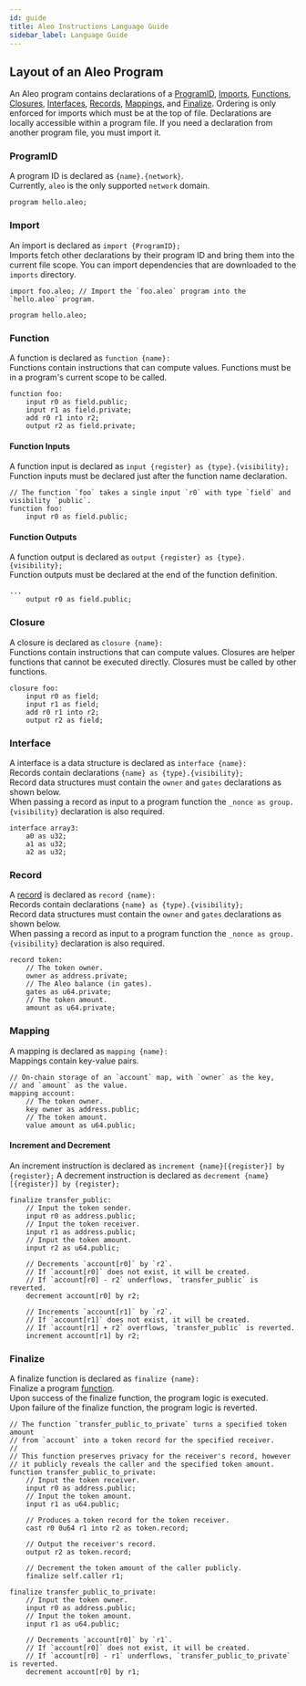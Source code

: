 ```yaml
---
id: guide
title: Aleo Instructions Language Guide
sidebar_label: Language Guide
---
```


## Layout of an Aleo Program

An Aleo program contains declarations of a [ProgramID](#programid), [Imports](#import), [Functions](#function), [Closures](#closure), [Interfaces](#interface), [Records](#record),
[Mappings](#mapping), and [Finalize](#finalize). Ordering is only enforced for imports which must be at the top of file.
Declarations are locally accessible within a program file.
If you need a declaration from another program file, you must import it.

### ProgramID

A program ID is declared as `{name}.{network}`.  
Currently, `aleo` is the only supported `network` domain.

```aleo showLineNumbers
program hello.aleo;
```

### Import

An import is declared as `import {ProgramID};`  
Imports fetch other declarations by their program ID and bring them into the current file scope.
You can import dependencies that are downloaded to the `imports` directory.

```aleo showLineNumbers
import foo.aleo; // Import the `foo.aleo` program into the `hello.aleo` program.

program hello.aleo;
```

### Function

A function is declared as `function {name}:`  
Functions contain instructions that can compute values.
Functions must be in a program's current scope to be called.

```aleo showLineNumbers
function foo:
    input r0 as field.public;
    input r1 as field.private;
    add r0 r1 into r2;
    output r2 as field.private;
```

#### Function Inputs

A function input is declared as `input {register} as {type}.{visibility};`  
Function inputs must be declared just after the function name declaration.

```aleo showLineNumbers
// The function `foo` takes a single input `r0` with type `field` and visibility `public`.
function foo:
    input r0 as field.public; 
```

#### Function Outputs

A function output is declared as `output {register} as {type}.{visibility};`  
Function outputs must be declared at the end of the function definition.

```aleo showLineNumbers
...
    output r0 as field.public;
```

### Closure

A closure is declared as `closure {name}:`  
Functions contain instructions that can compute values.
Closures are helper functions that cannot be executed directly. Closures must be called by other functions.

```aleo showLineNumbers
closure foo:
    input r0 as field;
    input r1 as field;
    add r0 r1 into r2;
    output r2 as field;
```

### Interface

A interface is a data structure is declared as `interface {name}:`  
Records contain declarations `{name} as {type}.{visibility};`  
Record data structures must contain the `owner` and `gates` declarations as shown below.  
When passing a record as input to a program function the `_nonce as group.{visibility}` declaration is also required.

```aleo showLineNumbers
interface array3:
    a0 as u32;
    a1 as u32;
    a2 as u32;
```

### Record

A [record](../concepts/02_records.md) is declared as `record {name}:`  
Records contain declarations `{name} as {type}.{visibility};`  
Record data structures must contain the `owner` and `gates` declarations as shown below.  
When passing a record as input to a program function the `_nonce as group.{visibility}` declaration is also required.

```aleo showLineNumbers
record token:
    // The token owner.
    owner as address.private;
    // The Aleo balance (in gates).
    gates as u64.private;
    // The token amount.
    amount as u64.private;
```

### Mapping

A mapping is declared as `mapping {name}:`  
Mappings contain key-value pairs.

```aleo showLineNumbers
// On-chain storage of an `account` map, with `owner` as the key,
// and `amount` as the value.
mapping account:
    // The token owner.
    key owner as address.public;
    // The token amount.
    value amount as u64.public;
```

#### Increment and Decrement
An increment instruction is declared as `increment {name}[{register}] by {register};`
A decrement instruction is declared as `decrement {name}[{register}] by {register};`

```aleo showLineNumbers
finalize transfer_public:
    // Input the token sender.
    input r0 as address.public;
    // Input the token receiver.
    input r1 as address.public;
    // Input the token amount.
    input r2 as u64.public;

    // Decrements `account[r0]` by `r2`.
    // If `account[r0]` does not exist, it will be created.
    // If `account[r0] - r2` underflows, `transfer_public` is reverted.
    decrement account[r0] by r2;

    // Increments `account[r1]` by `r2`.
    // If `account[r1]` does not exist, it will be created.
    // If `account[r1] + r2` overflows, `transfer_public` is reverted.
    increment account[r1] by r2;
```

### Finalize

A finalize function is declared as `finalize {name}:`  
Finalize a program [function](#function).  
Upon success of the finalize function, the program logic is executed.  
Upon failure of the finalize function, the program logic is reverted.  

```aleo showLineNumbers
// The function `transfer_public_to_private` turns a specified token amount
// from `account` into a token record for the specified receiver.
// 
// This function preserves privacy for the receiver's record, however
// it publicly reveals the caller and the specified token amount.
function transfer_public_to_private:
    // Input the token receiver.
    input r0 as address.public;
    // Input the token amount.
    input r1 as u64.public;

    // Produces a token record for the token receiver.
    cast r0 0u64 r1 into r2 as token.record;

    // Output the receiver's record.
    output r2 as token.record;

    // Decrement the token amount of the caller publicly.
    finalize self.caller r1;

finalize transfer_public_to_private:
    // Input the token owner.
    input r0 as address.public;
    // Input the token amount.
    input r1 as u64.public;

    // Decrements `account[r0]` by `r1`.
    // If `account[r0]` does not exist, it will be created.
    // If `account[r0] - r1` underflows, `transfer_public_to_private` is reverted.
    decrement account[r0] by r1;
```

